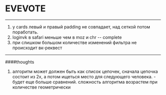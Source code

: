 # EVEVOTE

----

1. у cards левый и правый padding не совпадает, над сеткой потом поработать.
2. loginvk в safari меньше чем в moz и chr -- complete
3. при слишком большом количестве изменений фильтра не происходит вк-реквест
---

####thoughts

1. алгоритм может должен быть как список цепочек, сначала цепочка состоит из 2х, а потом ищеться место для следующего человека. - будет еще больше сравнений. сложность алгоритма возрастем при количестве геометрически
